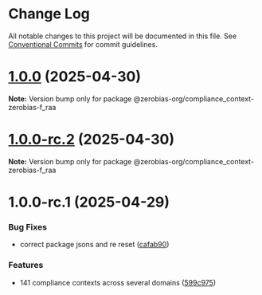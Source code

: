 # Change Log

All notable changes to this project will be documented in this file.
See [Conventional Commits](https://conventionalcommits.org) for commit guidelines.

# [1.0.0](https://github.com/zerobias-org/compliance_context/compare/@zerobias-org/compliance_context-zerobias-f_raa@1.0.0-rc.2...@zerobias-org/compliance_context-zerobias-f_raa@1.0.0) (2025-04-30)

**Note:** Version bump only for package @zerobias-org/compliance_context-zerobias-f_raa





# [1.0.0-rc.2](https://github.com/zerobias-org/compliance_context/compare/@zerobias-org/compliance_context-zerobias-f_raa@1.0.0-rc.1...@zerobias-org/compliance_context-zerobias-f_raa@1.0.0-rc.2) (2025-04-30)

**Note:** Version bump only for package @zerobias-org/compliance_context-zerobias-f_raa





# 1.0.0-rc.1 (2025-04-29)


### Bug Fixes

* correct package jsons and re reset ([cafab90](https://github.com/zerobias-org/compliance_context/commit/cafab90b3771e45ffeefa4ea2dca415266baa99f))


### Features

* 141 compliance contexts across several domains ([599c975](https://github.com/zerobias-org/compliance_context/commit/599c975fcf3da5bbfffe4113c7f5f793e5231e68))
